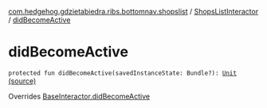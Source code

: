 [com.hedgehog.gdzietabiedra.ribs.bottomnav.shopslist](../index.md) / [ShopsListInteractor](index.md) / [didBecomeActive](./did-become-active.md)

# didBecomeActive

`protected fun didBecomeActive(savedInstanceState: Bundle?): `[`Unit`](https://kotlinlang.org/api/latest/jvm/stdlib/kotlin/-unit/index.html) [(source)](https://github.com/asvid/GdzieTaBiedra/tree/master/app/src/main/java/com/hedgehog/gdzietabiedra/ribs/bottomnav/shopslist/ShopsListInteractor.kt#L50)

Overrides [BaseInteractor.didBecomeActive](../../com.uber.rib.core/-base-interactor/did-become-active.md)


